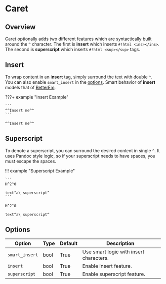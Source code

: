 # Caret

## Overview

Caret optionally adds two different features which are syntactically built around the `^` character. The first is **insert** which inserts `#!html <ins></ins>`.  The second is **superscript** which inserts `#!html <sup></sup>` tags.

## Insert

To wrap content in an **insert** tag, simply surround the text with double `^`. You can also enable `smart_insert` in the [options](#options). Smart behavior of **insert** models that of [BetterEm](betterem.md#differences).

???+ example "Insert Example"

    ```
    ^^Insert me^^
    ```

    ^^Insert me^^

## Superscript

To denote a superscript, you can surround the desired content in single `^`.  It uses Pandoc style logic, so if your superscript needs to have spaces, you must escape the spaces.

!!! example "Superscript Example"

    ```
    H^2^0

    text^a\ superscript^
    ```

    H^2^0

    text^a\ superscript^

## Options

Option         | Type | Default | Description
-------------- | ---- | ------- | -----------
`smart_insert` | bool | True    |Use smart logic with insert characters.
`insert`       | bool | True    | Enable insert feature.
`superscript`  | bool | True    |Enable superscript feature.

